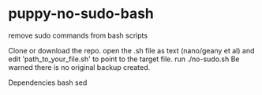 # puppy-no-sudo-bash
remove sudo commands from bash scripts

Clone or download the repo. open the .sh file as text (nano/geany et al) and edit 'path_to_your_file.sh' to point to the target file.
run ./no-sudo.sh
Be warned there is no original backup created.

Dependencies
bash
sed




